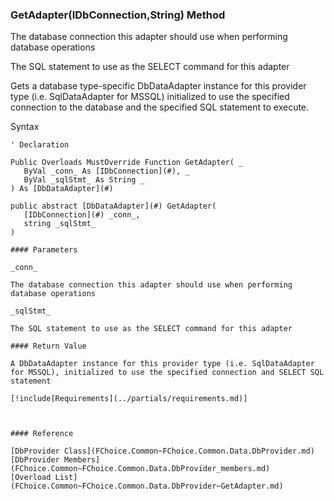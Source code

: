 ﻿### GetAdapter(IDbConnection,String) Method

The database connection this adapter should use when performing database operations

The SQL statement to use as the SELECT command for this adapter

Gets a database type-specific DbDataAdapter instance for this provider type (i.e. SqlDataAdapter for MSSQL) initialized to use the specified connection to the database and the specified SQL statement to execute.

Syntax

```vbnet
' Declaration

Public Overloads MustOverride Function GetAdapter( _
   ByVal _conn_ As [IDbConnection](#), _
   ByVal _sqlStmt_ As String _
) As [DbDataAdapter](#)

public abstract [DbDataAdapter](#) GetAdapter( 
   [IDbConnection](#) _conn_,
   string _sqlStmt_
)

#### Parameters

_conn_

The database connection this adapter should use when performing database operations

_sqlStmt_

The SQL statement to use as the SELECT command for this adapter

#### Return Value

A DbDataAdapter instance for this provider type (i.e. SqlDataAdapter for MSSQL), initialized to use the specified connection and SELECT SQL statement

[!include[Requirements](../partials/requirements.md)]



#### Reference

[DbProvider Class](FChoice.Common~FChoice.Common.Data.DbProvider.md)  
[DbProvider Members](FChoice.Common~FChoice.Common.Data.DbProvider_members.md)  
[Overload List](FChoice.Common~FChoice.Common.Data.DbProvider~GetAdapter.md)